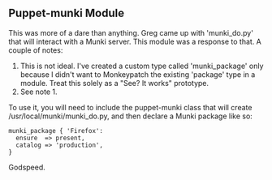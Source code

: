 ## Puppet-munki Module

This was more of a dare than anything.  Greg came up with 'munki\_do.py' that will interact with a Munki server.  This module was a response to that.  A couple of notes:

1. This is not ideal. I've created a custom type called 'munki\_package' only because I didn't want to Monkeypatch the existing 'package' type in a module.  Treat this solely as a "See? It works" prototype.
2. See note 1.

To use it, you will need to include the puppet-munki class that will create /usr/local/munki/munki\_do.py, and then declare a Munki package like so:

    munki_package { 'Firefox':
      ensure  => present,
      catalog => 'production',
    }

Godspeed.

